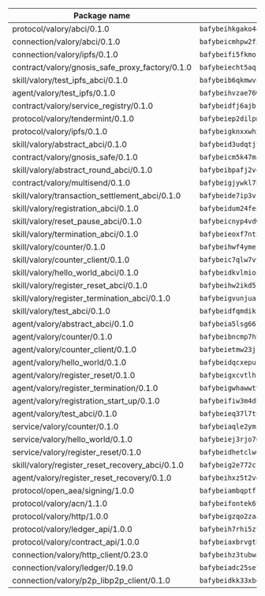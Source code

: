 | Package name                                                  | Package hash                                                  |
| ------------------------------------------------------------- | ------------------------------------------------------------- |
| protocol/valory/abci/0.1.0                                    | `bafybeihkgako44fzgurcv4hgbems4ptdtosae4lopnnr75eczb6kx3x2lm` |
| connection/valory/abci/0.1.0                                  | `bafybeicmhpw2f5c3vds6lwlv2q4fa5nd6zonnvgdretrwfly7ylpiofdqq` |
| connection/valory/ipfs/0.1.0                                  | `bafybeifi5fkmozkojmedzo3cdetw7hihtb7tcbijyl5wttmuf6hy6mq4ni` |
| contract/valory/gnosis_safe_proxy_factory/0.1.0               | `bafybeiecht5aqfsiqazvm6kewiza56dil3ttujvdkeigbcizw7vjgs72kq` |
| skill/valory/test_ipfs_abci/0.1.0                             | `bafybeib6qkmwvnzs6d6ktr2z2rzgocnz7qmwsoz6ysz66dgdafg4lpqdii` |
| agent/valory/test_ipfs/0.1.0                                  | `bafybeihvzae76wzubtz4xcpa6bjcd7jgnbzanhhlvdmuaicmeppfxkxibm` |
| contract/valory/service_registry/0.1.0                        | `bafybeidfj6ajbcu6b6q6notthn77vrrgfcgsmqemsom3aapabhgmn4kf5e` |
| protocol/valory/tendermint/0.1.0                              | `bafybeiep2dilpmu3je4z2kq7yc7l6n7ax5knwfax2ufvmnflt3uj2wrbju` |
| protocol/valory/ipfs/0.1.0                                    | `bafybeigknxxwh2xts7ijbacils4a4cgq7jhcdvwahshbw22zw5hnncsfla` |
| skill/valory/abstract_abci/0.1.0                              | `bafybeid3udqtjtl4txht2z3tm3z3mr2nqtoddtno3u3urxjqjbbpqeelli` |
| contract/valory/gnosis_safe/0.1.0                             | `bafybeicm5k47mawsvtlkwf5fmqgk6w7t3vm3l7r5oh4b3wyzsnofiqsslm` |
| skill/valory/abstract_round_abci/0.1.0                        | `bafybeibpafj2v4f5ujthloffe6waxkogcdxp674ctnuf2mht2co32b7aoi` |
| contract/valory/multisend/0.1.0                               | `bafybeigjywkl7hydjsrkogob3xebj2ifhqwmfhhxoeyrndzhhxi5u6amey` |
| skill/valory/transaction_settlement_abci/0.1.0                | `bafybeide7ip3vrggc3wli5q3fjehynijb5rkerquhrvulo5ablxz4rslve` |
| skill/valory/registration_abci/0.1.0                          | `bafybeidum24fenodi6m5lxravqym3slrtgt7445w7w5zeua4iojlpgxjza` |
| skill/valory/reset_pause_abci/0.1.0                           | `bafybeicnyp4vdwub2t27gulhoboelswdjl3usba3tv7w7rrxta6wa7lsve` |
| skill/valory/termination_abci/0.1.0                           | `bafybeieoxf7ntxfdkdyepmuitmrk55fwyjmfnjonpbl2mgeo75ojggf6aq` |
| skill/valory/counter/0.1.0                                    | `bafybeihwf4ymejsriovlv3qqwyf3bkjifsb4ssaogwdgvs37dbwltoj27u` |
| skill/valory/counter_client/0.1.0                             | `bafybeic7qlw7vyovllmu35rb3cag4afduemo6ulr7sfkxtwtrjhlb2a5cq` |
| skill/valory/hello_world_abci/0.1.0                           | `bafybeidkvlmionfojq3scnphcnw5mupf25mqousxd2oxpcq363a7nadrry` |
| skill/valory/register_reset_abci/0.1.0                        | `bafybeihw2ikd5ldv5jrued3iugazovoet674wru4waneqjqmcyytgiovku` |
| skill/valory/register_termination_abci/0.1.0                  | `bafybeigvunjuajhvtzhbjdgymzfnkvc6lbg6a3audj5dczhsqr57o3wmym` |
| skill/valory/test_abci/0.1.0                                  | `bafybeidfqmdikjwoc54wyjhbhhinumg2r6gm7twij4n5rkernczemqxjge` |
| agent/valory/abstract_abci/0.1.0                              | `bafybeia5lsg66ljrn624l4wziswuqu4j4uiygtjwsypksdm3tgyqawkepu` |
| agent/valory/counter/0.1.0                                    | `bafybeibncmp7hhmffgrrqipnxplc7ccxkgat7rndptw3ajxnn6pkydt4qi` |
| agent/valory/counter_client/0.1.0                             | `bafybeietmw23jsfhwehuuzomutpxkydylfr7cynmpqrzcxmae2r62lst6e` |
| agent/valory/hello_world/0.1.0                                | `bafybeidqcxepuzbtntvpwbqhnaxft2uc2e73hqhuwofu5b2evjq3urj56u` |
| agent/valory/register_reset/0.1.0                             | `bafybeigxcvtlhs7hyy7or4ds4gbyuyyla236v4ijzgyphyowufwpq5pl6e` |
| agent/valory/register_termination/0.1.0                       | `bafybeigwhawwtv5oor7aywwgqpuibcjc7oyw2xkm6q2zrlrptims46mx2m` |
| agent/valory/registration_start_up/0.1.0                      | `bafybeifiw3m4dblbzdcmku7x6hybu345vocftbibjg53jdnae2rnhlow34` |
| agent/valory/test_abci/0.1.0                                  | `bafybeieq37l7tu6b34sydfxfnej5jqjvhkwhf7rabjcwtbxenymb2nor3e` |
| service/valory/counter/0.1.0                                  | `bafybeiaqle2ymxrxdaub75iaxieeqz2sfnp746bt3uep4f64hjc7tjznxi` |
| service/valory/hello_world/0.1.0                              | `bafybeiej3rjo76tm33n7sfkamjc5wpxqiig4kv75l32jvorwetxdqqpjwa` |
| service/valory/register_reset/0.1.0                           | `bafybeidhetclwoc54avqwrilevj67f2uy53sllhckpohbk4h2xecajz35u` |
| skill/valory/register_reset_recovery_abci/0.1.0               | `bafybeig2e772cz2myvr45jdpve3qxpuwpj7w4nxh3zz3q3pgs7aakly6na` |
| agent/valory/register_reset_recovery/0.1.0                    | `bafybeihxz5t2vggfgoanbseb7zrxrsajkthngpbcal4sisydh3moenlddi` |
| protocol/open_aea/signing/1.0.0                               | `bafybeiambqptflge33eemdhis2whik67hjplfnqwieoa6wblzlaf7vuo44` |
| protocol/valory/acn/1.1.0                                     | `bafybeifontek6tvaecatoauiule3j3id6xoktpjubvuqi3h2jkzqg7zh7a` |
| protocol/valory/http/1.0.0                                    | `bafybeigzqo2zaakcjtzzsm6dh4x73v72xg6ctk6muyp5uq5ueb7y34fbxy` |
| protocol/valory/ledger_api/1.0.0                              | `bafybeih7rhi5zvfvwakx5ifgxsz2cfipeecsh7bm3gnudjxtvhrygpcftq` |
| protocol/valory/contract_api/1.0.0                            | `bafybeiaxbrvgtbdrh4lslskuxyp4awyr4whcx3nqq5yrr6vimzsxg5dy64` |
| connection/valory/http_client/0.23.0                          | `bafybeihz3tubwado7j3wlivndzzuj3c6fdsp4ra5r3nqixn3ufawzo3wii` |
| connection/valory/ledger/0.19.0                               | `bafybeiadc25se7dgnn4mufztwpzdono4xsfs45qknzdqyi3gckn6ccuv44` |
| connection/valory/p2p_libp2p_client/0.1.0                     | `bafybeidkk33xbga54szmitk6uwsi3ef56hbbdbuasltqtiyki34hgfpnxa` |
